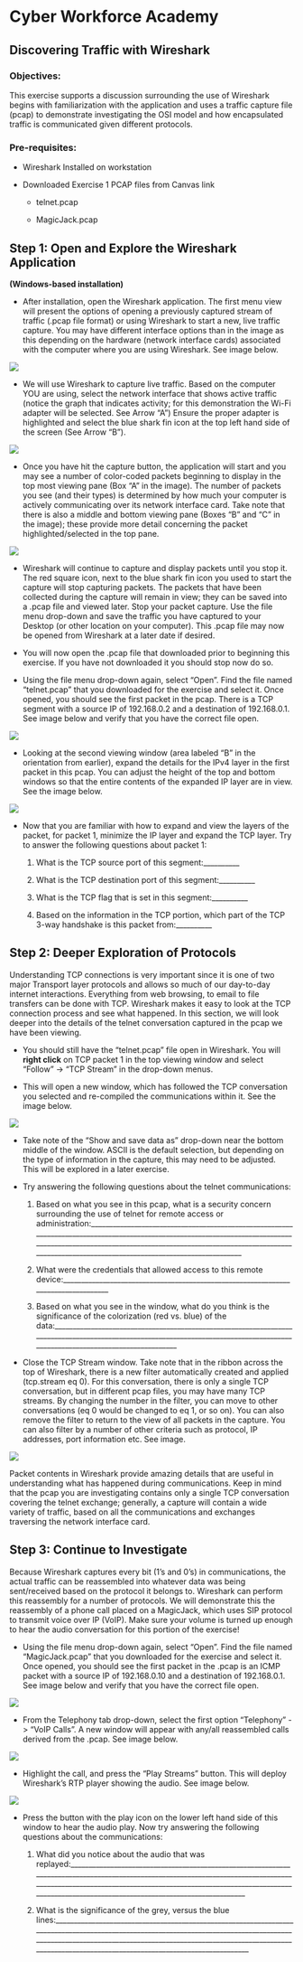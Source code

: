 Cyber Workforce Academy
=======================

Discovering Traffic with Wireshark
----------------------------------

### Objectives:

This exercise supports a discussion surrounding the use of Wireshark begins with
familiarization with the application and uses a traffic capture file (pcap) to
demonstrate investigating the OSI model and how encapsulated traffic is
communicated given different protocols.

### Pre-requisites:

-   Wireshark Installed on workstation

-   Downloaded Exercise 1 PCAP files from Canvas link

    -   telnet.pcap

    -   MagicJack.pcap

Step 1: Open and Explore the Wireshark Application
--------------------------------------------------

**(Windows-based installation)**

-   After installation, open the Wireshark application. The first menu view will
    present the options of opening a previously captured stream of traffic
    (.pcap file format) or using Wireshark to start a new, live traffic capture.
    You may have different interface options than in the image as this depending
    on the hardware (network interface cards) associated with the computer where
    you are using Wireshark. See image below.

![](media/fadbe7aeea3d81b381df9279fbec9c92.png)

-   We will use Wireshark to capture live traffic. Based on the computer YOU are
    using, select the network interface that shows active traffic (notice the
    graph that indicates activity; for this demonstration the Wi-Fi adapter will
    be selected. See Arrow “A”) Ensure the proper adapter is highlighted and
    select the blue shark fin icon at the top left hand side of the screen (See
    Arrow “B”).

![](media/7c54a9736381ea19edc30a4929b4d174.png)

-   Once you have hit the capture button, the application will start and you may
    see a number of color-coded packets beginning to display in the top most
    viewing pane (Box “A” in the image). The number of packets you see (and
    their types) is determined by how much your computer is actively
    communicating over its network interface card. Take note that there is also
    a middle and bottom viewing pane (Boxes “B” and “C” in the image); these
    provide more detail concerning the packet highlighted/selected in the top
    pane.

![](media/cfd1f5f504d189e9f3a4681cfb941c4e.png)

-   Wireshark will continue to capture and display packets until you stop it.
    The red square icon, next to the blue shark fin icon you used to start the
    capture will stop capturing packets. The packets that have been collected
    during the capture will remain in view; they can be saved into a .pcap file
    and viewed later. Stop your packet capture. Use the file menu drop-down and
    save the traffic you have captured to your Desktop (or other location on
    your computer). This .pcap file may now be opened from Wireshark at a later
    date if desired.

-   You will now open the .pcap file that downloaded prior to beginning this
    exercise. If you have not downloaded it you should stop now do so.

-   Using the file menu drop-down again, select “Open”. Find the file named
    “telnet.pcap” that you downloaded for the exercise and select it. Once
    opened, you should see the first packet in the pcap. There is a TCP segment
    with a source IP of 192.168.0.2 and a destination of 192.168.0.1. See image
    below and verify that you have the correct file open.

![](media/32569ea480703c8e8faf03155fcaf74e.png)

-   Looking at the second viewing window (area labeled “B” in the orientation
    from earlier), expand the details for the IPv4 layer in the first packet in
    this pcap. You can adjust the height of the top and bottom windows so that
    the entire contents of the expanded IP layer are in view. See the image
    below.

![](media/e4184b2809e0a2346e9f8fb4edc0300a.png)

-   Now that you are familiar with how to expand and view the layers of the
    packet, for packet 1, minimize the IP layer and expand the TCP layer. Try to
    answer the following questions about packet 1:

    1.  What is the TCP source port of this segment:_________\_

    2.  What is the TCP destination port of this segment:_________\_

    3.  What is the TCP flag that is set in this segment:_________\_

    4.  Based on the information in the TCP portion, which part of the TCP 3-way
        handshake is this packet from:_________\_

Step 2: Deeper Exploration of Protocols
---------------------------------------

Understanding TCP connections is very important since it is one of two major
Transport layer protocols and allows so much of our day-to-day internet
interactions. Everything from web browsing, to email to file transfers can be
done with TCP. Wireshark makes it easy to look at the TCP connection process and
see what happened. In this section, we will look deeper into the details of the
telnet conversation captured in the pcap we have been viewing.

-   You should still have the “telnet.pcap” file open in Wireshark. You will
    **right click** on TCP packet 1 in the top viewing window and select
    “Follow” -\> “TCP Stream” in the drop-down menus.

-   This will open a new window, which has followed the TCP conversation you
    selected and re-compiled the communications within it. See the image below.

![](media/fae37b8297515ed93f9eb51c6317b497.png)

-   Take note of the “Show and save data as” drop-down near the bottom middle of
    the window. ASCII is the default selection, but depending on the type of
    information in the capture, this may need to be adjusted. This will be
    explored in a later exercise.

-   Try answering the following questions about the telnet communications:

    1.  Based on what you see in this pcap, what is a security concern
        surrounding the use of telnet for remote access or
        administration:______________________________________________________________________________________________________________________________________________________________________________________________________________________________________________________________\_

    2.  What were the credentials that allowed access to this remote
        device:__________________________________________________________________________________\_

    3.  Based on what you see in the window, what do you think is the
        significance of the colorization (red vs. blue) of the
        data:_______________________________________________________________________________________________________________________________________________________________________________\_

-   Close the TCP Stream window. Take note that in the ribbon across the top of
    Wireshark, there is a new filter automatically created and applied
    (tcp.stream eq 0). For this conversation, there is only a single TCP
    conversation, but in different pcap files, you may have many TCP streams. By
    changing the number in the filter, you can move to other conversations (eq 0
    would be changed to eq 1, or so on). You can also remove the filter to
    return to the view of all packets in the capture. You can also filter by a
    number of other criteria such as protocol, IP addresses, port information
    etc. See image.

![](media/44a2edbbcffed90337ceaed7cac6efcb.png)

Packet contents in Wireshark provide amazing details that are useful in
understanding what has happened during communications. Keep in mind that the
pcap you are investigating contains only a single TCP conversation covering the
telnet exchange; generally, a capture will contain a wide variety of traffic,
based on all the communications and exchanges traversing the network interface
card.

Step 3: Continue to Investigate
-------------------------------

Because Wireshark captures every bit (1’s and 0’s) in communications, the actual
traffic can be reassembled into whatever data was being sent/received based on
the protocol it belongs to. Wireshark can perform this reassembly for a number
of protocols. We will demonstrate this the reassembly of a phone call placed on
a MagicJack, which uses SIP protocol to transmit voice over IP (VoIP). Make sure
your volume is turned up enough to hear the audio conversation for this portion
of the exercise!

-   Using the file menu drop-down again, select “Open”. Find the file named
    “MagicJack.pcap” that you downloaded for the exercise and select it. Once
    opened, you should see the first packet in the .pcap is an ICMP packet with
    a source IP of 192.168.0.10 and a destination of 192.168.0.1. See image
    below and verify that you have the correct file open.

![](media/3eb20a1e2886d1c35191aee518da0f05.png)

-   From the Telephony tab drop-down, select the first option “Telephony” -\>
    “VoIP Calls”. A new window will appear with any/all reassembled calls
    derived from the .pcap. See image below.

![](media/8721119b6237ed9dee455dc14f24ecb5.png)

-   Highlight the call, and press the “Play Streams” button. This will deploy
    Wireshark’s RTP player showing the audio. See image below.

![](media/a0207fa4e2dbfb2296279df64c4c679c.png)

-   Press the button with the play icon on the lower left hand side of this
    window to hear the audio play. Now try answering the following questions
    about the communications:

    1.  What did you notice about the audio that was
        replayed:____________________________________________________________________________________________________________________________________________________________________________________________________________________________________________________________________\_

    2.  What is the significance of the grey, versus the blue
        lines:__________________________________________________________________________________________________________________________________________________________________________________________________________________________________________________________________________\_
